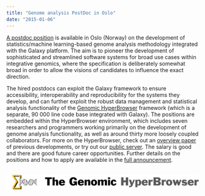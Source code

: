 ```yaml
---
title: "Genome analysis PostDoc in Oslo"
date: "2015-01-06"
---
```


[A postdoc position](http://uio.easycruit.com/vacancy/1309717/64290?iso=no) is available in Oslo (Norway) on the development of statistics/machine learning-based genome analysis methodology integrated with the Galaxy platform. The aim is to pioneer the development of sophisticated and streamlined software systems for broad use cases within integrative genomics, where the specification is deliberately somewhat broad in order to allow the visions of candidates to influence the exact direction. 

The hired postdocs can exploit the Galaxy framework to ensure accessibility, interoperability and reproducibility for the systems they develop, and can further exploit the robust data management and statistical analysis functionality of the [Genomic HyperBrowser](https://hyperbrowser.uio.no/) framework (which is a separate, 90 000 line code base integrated with Galaxy). The positions are embedded within the HyperBrowser environment, which includes seven researchers and programmers working primarily on the development of genome analysis functionality, as well as around thirty more loosely coupled collaborators. For more on the HyperBrowser, check out an [overview paper](http://nar.oxfordjournals.org/content/41/W1/W133.long) of previous developments, or try out our [public server](https://hyperbrowser.uio.no). The salary is good and there are good future career opportunities. Further details on the positions and how to apply are available in the [full announcement](http://uio.easycruit.com/vacancy/1309717/64290?iso=no).<br /><br />

<div class='center'><a href='https://hyperbrowser.uio.no/'><img src="/src/images/logos/GenomicHyperBrowserWide.png" alt="Genomic HyperBrowser" width="600px" /></a></div>
